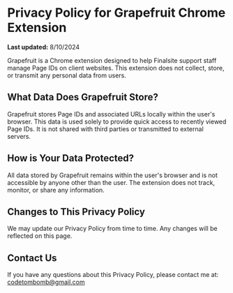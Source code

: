 # Privacy Policy for Grapefruit Chrome Extension

**Last updated:** 8/10/2024

Grapefruit is a Chrome extension designed to help Finalsite support staff manage Page IDs on client websites. This extension does not collect, store, or transmit any personal data from users.

## What Data Does Grapefruit Store?
Grapefruit stores Page IDs and associated URLs locally within the user's browser. This data is used solely to provide quick access to recently viewed Page IDs. It is not shared with third parties or transmitted to external servers.

## How is Your Data Protected?
All data stored by Grapefruit remains within the user's browser and is not accessible by anyone other than the user. The extension does not track, monitor, or share any information.

## Changes to This Privacy Policy
We may update our Privacy Policy from time to time. Any changes will be reflected on this page.

## Contact Us
If you have any questions about this Privacy Policy, please contact me at: codetombomb@gmail.com
